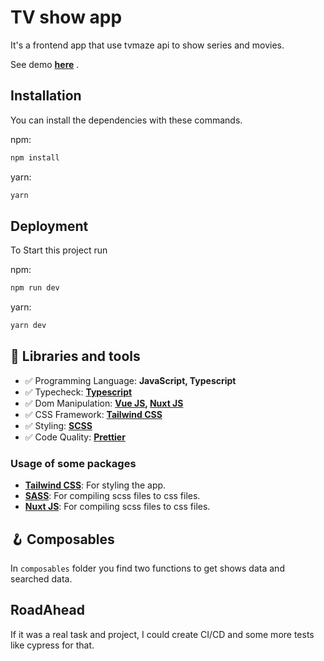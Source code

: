 # TV show app

It's a frontend app that use tvmaze api to show series and movies.
 
See demo **[here](https://tv-show-app-eight.vercel.app/)** .


## Installation

You can install the dependencies with these commands.

npm:

```bash
npm install
```

yarn:

```bash
yarn
```

## Deployment

To Start this project run

npm:

```bash
npm run dev
```

yarn:

```bash
yarn dev
```
 

## 🧰 Libraries and tools

- ✅ Programming Language: **JavaScript, Typescript**
- ✅ Typecheck: **[Typescript](https://www.typescriptlang.org/)**
- ✅ Dom Manipulation: **[Vue JS](https://vuejs.org/), [Nuxt JS](https://nuxt.com/)**
- ✅ CSS Framework: **[Tailwind CSS](https://tailwindcss.com/)**
- ✅ Styling: **[SCSS](https://www.npmjs.com/package/sass)**
- ✅ Code Quality: **[Prettier](https://prettier.io/)**

### Usage of some packages


- **[Tailwind CSS](https://tailwindcss.com/)**: For styling the app.
- **[SASS](https://www.npmjs.com/package/sass)**: For compiling scss files to css files.
- **[Nuxt JS](https://nuxt.com/)**: For compiling scss files to css files.
 

## 🪝 Composables

In `composables` folder you find two functions to get shows data and searched data.

## RoadAhead

If it was a real task and project, I could create CI/CD and some more tests like cypress for that.



